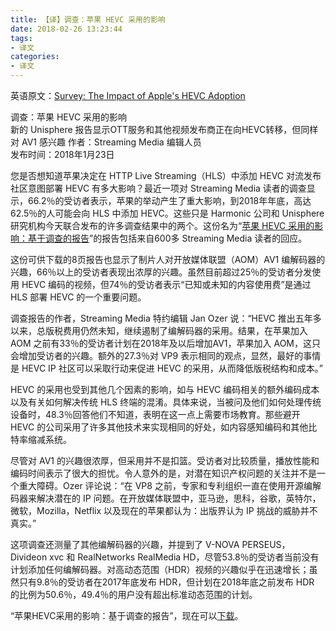 ```yaml
---
title: 【译】调查：苹果 HEVC 采用的影响
date: 2018-02-26 13:23:44
tags:
- 译文
categories:
- 译文
---
```


英语原文：[Survey: The Impact of Apple's HEVC Adoption](http://www.streamingmedia.com/Articles/Editorial/Featured-Articles/Survey-The-Impact-of-Apples-HEVC-Adoption-122654.aspx)

调查：苹果 HEVC 采用的影响   
新的 Unisphere 报告显示OTT服务和其他视频发布商正在向HEVC转移，但同样对 AV1 感兴趣 
作者：Streaming Media 编辑人员   
发布时间：2018年1月23日

您是否想知道苹果决定在 HTTP Live Streaming（HLS）中添加 HEVC 对流发布社区意图部署 HEVC 有多大影响？最近一项对 Streaming Media 读者的调查显示，66.2％的受访者表示，苹果的举动产生了重大影响，到2018年年底，高达62.5％的人可能会向 HLS 中添加 HEVC。这些只是 Harmonic 公司和 Unisphere 研究机构今天联合发布的许多调查结果中的两个。这份名为“[苹果 HEVC 采用的影响：基于调查的报告](http://www.streamingmedia.com/Research/7694-The-Impact-of-Apple's-HEVC-Adoption-A-Survey-Based-Report.htm)”的报告包括来自600多 Streaming Media 读者的回应。

这份可供下载的8页报告也显示了制片人对开放媒体联盟（AOM）AV1 编解码器的兴趣，66％以上的受访者表现出浓厚的兴趣。虽然目前超过25％的受访者分发使用 HEVC 编码的视频，但74％的受访者表示“已知或未知的内容使用费”是通过 HLS 部署 HEVC 的一个重要问题。

<!-- more -->

调查报告的作者，Streaming Media 特约编辑 Jan Ozer 说：“HEVC 推出五年多以来，总版税费用仍然未知，继续遏制了编解码器的采用。结果，在苹果加入 AOM 之前有33％的受访者计划在2018年及以后增加AV1，苹果加入 AOM，这只会增加受访者的兴趣。额外的27.3％对 VP9 表示相同的观点，显然，最好的事情是 HEVC IP 社区可以采取行动来促进 HEVC 的采用，从而降低版税结构和成本。”

HEVC 的采用也受到其他几个因素的影响，如与 HEVC 编码相关的额外编码成本以及有关如何解决传统 HLS 终端的混淆。具体来说，当被问及他们如何处理传统设备时，48.3％回答他们不知道，表明在这一点上需要市场教育。那些避开 HEVC 的公司采用了许多其他技术来实现相同的好处，如内容感知编码和其他比特率缩减系统。

尽管对 AV1 的兴趣很浓厚，但采用并不是扣篮。受访者对比较质量，播放性能和编码时间表示了很大的担忧。令人意外的是，对潜在知识产权问题的关注并不是一个重大障碍。Ozer 评论说：“在 VP8 之前，专家和专利组织一直在使用开源编解码器来解决潜在的 IP 问题。在开放媒体联盟中，亚马逊，思科，谷歌，英特尔，微软，Mozilla，Netflix 以及现在的苹果都认为：出版界认为 IP 挑战的威胁并不真实。”

这项调查还测量了其他编解码器的兴趣，并提到了 V-NOVA PERSEUS，Divideon xvc 和 RealNetworks RealMedia HD，尽管53.8％的受访者当前没有计划添加任何编解码器。对高动态范围（HDR）视频的兴趣似乎在迅速增长；虽然只有9.8％的受访者在2017年底发布 HDR，但计划在2018年底之前发布 HDR 的比例为50.6％，49.4％的用户没有超出标准动态范围的计划。

“苹果HEVC采用的影响：基于调查的报告”，现在可以[下载](http://www.streamingmedia.com/Research/7694-The-Impact-of-Apple's-HEVC-Adoption-A-Survey-Based-Report.htm)。